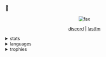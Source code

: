
### 👋
<p align="center">
    <img src="https://komarev.com/ghpvc/?username=armaament&color=cf1913" alt="fax" width="" height="">
</p>
<p align="center">
    <a href="https://discord.com/users/843665233084022794">discord</a>
    |
    <a href="https://last.fm/user/unwizz">lastfm</a>    
</p>
<details>
  <summary>stats</summary>
  <img src="https://github-readme-stats.vercel.app/api?username=armaament&theme=dracula" alt="fax">
</details>

<details>
  <summary>languages</summary>
  <img src="https://github-readme-stats.vercel.app/api/top-langs/?username=armaament&theme=dracula" alt="fax">
</details>

<details>
    <summary>trophies</summary>
    <img src="https://github-profile-trophy.vercel.app/?username=armaament&theme=oldie&margin-w=15&margin-h=15&column=7" alt="fax">
</details>
